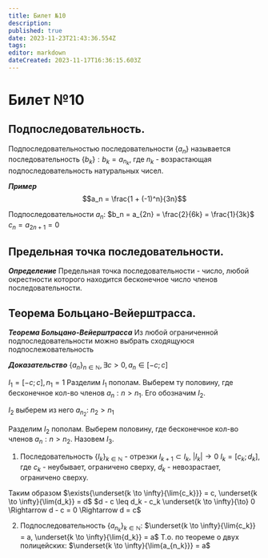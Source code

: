 ```yaml
---
title: Билет №10
description: 
published: true
date: 2023-11-23T21:43:36.554Z
tags: 
editor: markdown
dateCreated: 2023-11-17T16:36:15.603Z
---
```


# Билет №10

## Подпоследовательность.
Подпоследовательностью последовательности $\{a_n\}$ называется последовательность $\{b_k\}: b_k = a_{n_k}$, где $n_k$ - возрастающая подпоследовательность натуральных чисел.

***Пример***
$$a_n = \frac{1 + (-1)^n}{3n}$$

Подпоследовательности $a_n$:
$b_n = a_{2n} = \frac{2}{6k} = \frac{1}{3k}$
$c_n = a_{2n + 1} = 0$

## Предельная точка последовательности.

***Определение***
Предельная точка последовательности - число, любой окрестности которого находится бесконечное число членов последовательности.

## Теорема Больцано-Вейерштрасса.

***Теорема Больцано-Вейерштрасса***
Из любой ограниченной подпоследовательности можно выбрать сходящуюся подпослежовательность

***Доказательство***
$\{a_n\}_{n \in \mathbb{N}}, \exists{c > 0}, a_n \in [-c; c]$ 

$I_1 = [-c; c], n_1 = 1$
Разделим $I_1$ пополам. Выберем ту половину, где бесконечное кол-во членов $a_n : n > n_1$. Его обозначим $I_2$.

$I_2$ выберем из него $a_{n_2}$: $n_2 > n_1$

Разделим $I_2$ пополам. Выберем половину, где бесконечное кол-во членов $a_n: n > n_2$. Назовем $I_3$.

1) Последовательность $\{I_k\}_{k \in \mathbb{N}}$ - отрезки
$I_{k + 1} \subset I_k$, $|I_k| \to 0$
$I_k = [c_k; d_k]$, где $c_k$ - неубывает, ограничено сверху, $d_k$ - невозрастает, ограничено сверху.

Таким образом $\exists{\underset{k \to \infty}{\lim{c_k}}} = c, \underset{k \to \infty}{\lim{d_k}} = d$
$d - c \leq d_k - c_k \underset{k \to \infty}{\to} 0 \Rightarrow d - c = 0 \Rightarrow d = c$

2) Подпоследовательность $\{a_{n_k}\}_{k \in \mathbb{N}}$:
$\underset{k \to \infty}{\lim{c_k}} = a, \underset{k \to \infty}{\lim{d_k}} = a$
Т.о. по теореме о двух полицейских: $\underset{k \to \infty}{\lim{a_{n_k}}} = a$

